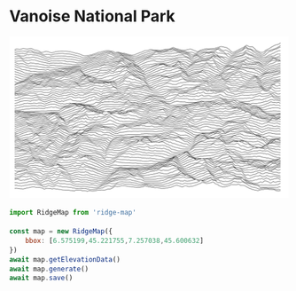 # Vanoise National Park

<img src="https://github.com/accudio/ridge-map/raw/main/.assets/vanoise.png" loading="eager" alt="Vanoise national park in black on white">

```js
import RidgeMap from 'ridge-map'

const map = new RidgeMap({
	bbox: [6.575199,45.221755,7.257038,45.600632]
})
await map.getElevationData()
await map.generate()
await map.save()
```